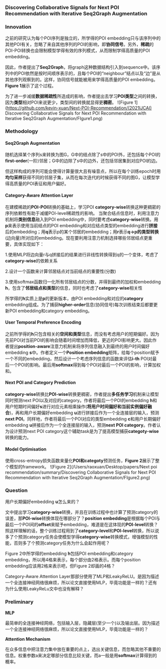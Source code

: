 ### **Discovering Collaborative Signals for Next POI Recommendation with Iterative Seq2Graph Augmentation**

### Innovation
之前的研究认为每个POI序列是独立的，所学得的POI embedding只与该序列中的其他POI有关，忽略了来自其他序列的POI的影响，即**协同信号**。另外，**稀疏**的POI-POI转换也会限制模型学得有效的序列模式，从而限制学得高质量的POI embedding。

因此，作者提出了**Seq2Graph**，将graph这种数据结构引入到sequence中。该序列中的POI依然是按时间顺序表示的，且每个POI的“neighbour”结点以及“边”是从其他序列观察到的。这样，协同信号就能被用来学得高质量的POI embedding。**Figure 1**展示了这个过程。

为了进一步减缓**数据稀疏性**所造成的影响，作者提出去学习**POI类型**之间的转换，因为**类型**相对POI来说更少，类型间的转换就显得更**稠密**。
![Figure 1](https://github.com/kevin-xuan/Next-POI-Recommendation/(2021IJCAI) Discovering Collaborative Signals for Next POI Recommendation with Iterative Seq2Graph Augmentation/FIgure1.png)

###  Methodology
#### Seq2Graph Augmentation
随机选择某个序列s来转换为图G，G中的结点除了s中的POI外，还包括每个POI的**first-order**(一阶)邻居；G中的边除了s中的边外，还包括邻居集到对应POI的边。

但这样构成的序列可能会使得计算量很大且有噪音点，所以在每个训练epoch时用**均匀采样**获得不同的邻居子集，从而在每次迭代的时候获得不同的图G，让模型学得高质量的POI表征和用户偏好。
#### Category-Aware Attention Layer
在建模稀疏的**POI-POI**转换的基础上，学习POI **category-wise**转换这种更稠密的序列依赖性有助于减缓POI-level稀疏性的影响。
当聚合结点信息时，利用注意力机制将**类别信息**融入到POI embedding中，同时要考虑**category-wise**转换。用**p**来表示使用当前结点的POI embedding和对应结点类型的embedding进行**拼接**后的embedding；用**q**表示p的某个邻居的embedding；用**r**表示**q->p的类型转换**(边向量)所对应的embedding。现在要利用注意力机制选择哪些邻居结点更重要，具体实现如下：

1.使用MLP将边向量r与q拼接后的结果进行非线性转换得到q的一个变体，考虑了**category-wise**的依赖关系

2.设计一个函数来计算邻居结点对当前结点的重要性(分数)

3.使用softmax函数归一化所有邻居结点的分数，并得到最终的加权和embedding **h**，包含了**邻居结点和类型**的信息，同时也考虑了**category-wise**相关性

所学得的**h**实质上是**p**的更新版本，由POI embedding和对应的**category** embedding组成。为了捕获**higher-order**信息(协同信号)每次训练结束后都要更新POI embedding和category embedding。
#### User Temporal Preference Encoding
之前所学得的**h**只包含相关的**空间和类型**信息，而没有考虑用户的短期偏好。因为先前POI对当前POI的影响会随着时间增加而降低，更近的POI影响更大。因此作者提出**position-aware**注意力机制来将序列信息融入到最终的用户时间偏好embedding **s**中。作者定义一个**Position embedding**矩阵，给每个position赋予一个不同的embedding，然后设计一个考虑序列信息的函数来评估**i-th** POI对最后一个POI的影响。最后用**softmax**得到每个POI对最后一个POI的影响，计算加权和。
#### Next POI and Category Prediction
**category-wise**转换比**POI-wise**转换更稠密，作者提出**多任务学习**机制来让模型同时预测next POI以及对应的category。作者将最后一个POI的embedding **h**和用户短期时间偏好**s**进行对应元素相乘操作(**将用户时间偏好和当前实例偏好融合**)，再和用户长期偏好embedding **u**进行拼接后作为一个全连接层的输入，预测**next POI**。同样地，作者将最后一个POI对应的类型embedding **c**和用户长期偏好embedding **u**拼接后作为一个全连接层的输入，预测**next POI category**。作者认为设计预测next POI category这个辅助task是为了提高模型捕获**categoty-wise**转换的能力。
#### Model Optimisation
使用cross-entropy损失函数来量化**POI和categoty**预测任务，**Figure 2**展示了整个模型的framework。
![Figure 2](/Users/raoxuan/Desktop/papers/Next poi recommendation/summary/Discovering Collaborative Signals for Next POI Recommendation with Iterative Seq2Graph Augmentation/FIgure2.png)
###  Question
用户长期偏好embedding **u**怎么来的？

文中提出学习**category-wise**转换，并且在训练过程中也计算了预测category的误差，那**POI-wise**转换体现在哪部分了？**position embedding**是根据每个POI与最后一个POI间的**offset**来赋予embedding，难道是在这体现的**POI-level**转换？照这样理解的话，整个训练过程用到了**category-level**和**POI-level**转换，所以说多了个预测category任务会使模型学得**category-wise**转换模式，增强模型的性能，否则多了个预测category任务为什么会起作用呢？

Figure 2中所学得的embedding **h**包括POI embedding和category embedding，所以用4格来表示，每个部分由2格表示。而每个position embedding应该用2格来表示吧，但Figure 2却画的4格？

Category-Aware Attention Layer那部分使用了MLP和LeakyReLU。是因为描述一个全连接神经网络很麻烦，所以论文直接使用MLP，毕竟功能是一样的？还有为什么使用LeakyReLu文中也没有解释？

###  Preliminary
**MLP**

最简单的全连接神经网络，包括输入层，隐藏层(至少一个)以及输出层。因为描述一个全连接神经网络很麻烦，所以论文直接使用MLP，毕竟功能是一样的？

**Attention Mechanism**

在众多信息中把注意力集中放在重要的点上，选出关键信息，而忽略其他不重要的信息。权重参数a来决定哪部分信息比较关键，而a一般是用**softmax**计算得到的概率。
